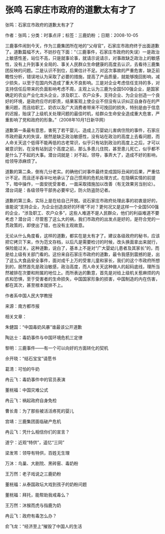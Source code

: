 # 张鸣  石家庄市政府的道歉太有才了  
  
张鸣：石家庄市政府的道歉太有才了  
作者：张鸣；分类：时事点评；标签：三鹿奶粉 ；日期：2008-10-05  
三鹿事件闹到今天，作为三鹿集团所在地的“父母官”，石家庄市政府终于出面道歉了。道歉篇幅不大，不妨抄在下面：“（三鹿事件，石家庄市政府的失误）一是政治上敏感性差，站位不高，只是就事论事，就请示说请示，对事故缺乏政治上的敏感性，没有上升到事关全局的、事关人民群众生命健康的高度去认识，去看待三鹿集团反映的问题。二是认识不到位，后果估计不足。对这次事故的严重危害，缺乏前瞻性分析，错误地认为采取了必要的措施，提高了产品质量，就能够挽回影响，减少损失，以至于在国内外造成了重大不良影响。三是对企业考虑信任支持的多，对支持信任后带来的负面影响考虑不周，主观上认为三鹿为全国500强企业，是国家确定的农业产业化龙头企业，涉及职工、农户众多，支持企业、为企业创造一个良好的环境，是政府应尽的职责，结果客观上使企业不但没有认识纠正自身存在的严重问题，而且给职工、奶农以及广大消费者带来不可挽回的损失，特别是由于信息的迟报，贻误了上级机关处理问题的最佳时机，给群众生命安全造成重大危害，严重影响了党和政府的形象。”（2008年10月1日新华网）  
道歉第一条最有意思，害死了若干婴儿、造成上万婴幼儿害病住院的事件，石家庄市政府最大的失误，居然是缺乏政治敏感性，没有站在政治的高度上去看问题，而人命关天这个低得不能再低的古老常识，似乎只有站到政治的高度上之后，才可以被意识到，在没有站到这个高度之前，那么多患儿住院，甚至患儿死亡，似乎都不是什么了不起的大事。潜台词就是：对不起，领导，事弄大了，造成不好的影响，给领导添麻烦了。  
道歉的第二条，倒有几分老实。的确他们对事件最终变成国际丑闻的后果，严重估计不足。而且还半吞半吐地承认了自己惯用的危机处理方式，在隐瞒实情的前提下，暗中操作，一面安抚受害者，一面采取措施加以改善（有无效果另当别论）。潜台词是：各级领导干部务必要牢记，防火防盗防记者。  
道歉的第三条，实际上是在给自己开脱。说石家庄市政府处理此事的初衷是好的，谁能说“支持企业，为企业创造良好的环境”不对？更何况又是这样一个全国500强的企业，“涉及职工、农户众多”，这些人难道不是人民群众，他们的利益难道不要考虑？潜台词：尽管惹了这么大的祸，我们市政府的出发点是好的，是符合党的一贯政策的，即使出了错，也没有主观故意。  
无论从什么角度看，这样的道歉，都实在是太有才了。建议各级政府的秘书，应该把它拷贝下来，作为范文存档，以后凡是需要检讨的时候，改头换面拿出来就行，保险能过关。这种道歉，说白了，基本上不是对“广大婴幼儿患者及其家长”的，而是给上级有关部门看的。这份来自石家庄市政府的道歉，最令我感到震撼的是，出了这么大食品安全事件，面对成千上万的受害儿童和家长，我们的这个市政府所想到的，居然首先是政治敏感，政治高度，而人命关天这种做人的起码底线，理所当然被排在次要和附属的地位上。而所表达的歉意，首先是对给上级机关惹麻烦的内疚和恐惧，至于受害者的生命损失，中国国家形象的损害，中国制造的内在伤害，都在其次，甚至根本就排不上。  
作者系中国人民大学教授  
来源：南方都市报  
  
相关文章：  
朱健国：“中国毒奶风暴”谁最该公开道歉  
陶达士：毒奶事件与中国环境危机三定律  
黎明：三鹿事件——有一个可以向好的方面转化的契机  
佘开晓：“结石宝宝”请愿书  
葛清：可怕的牛奶  
冉云飞：毒奶事件中的官员表演  
董桄福：中国灾难公式  
冉云飞：祸起政府自身免检  
曹长青：为了那些被活活疼死的婴儿  
宫靖：三鹿集团面临破产危机  
冉云飞：凭什么相信你们的宣言？  
道宁：近观“特供”，遥忆“三同”  
梁发芾：领导有特供，百姓无生理  
万沐：鸟巢、大剧院、黑砖窑、毒奶粉  
王万然：老子戏说之三鹿奶粉  
董桄福：从泰国政坛大戏到孩子的奶粉问题  
董桄福：拜托，能帮助我戒毒么？  
王万然：沐猴而虎与指鹿为奶  
冉云飞：政府有毒怎么办？  
俞飞龙：“经济至上”摧毁了中国人的生活